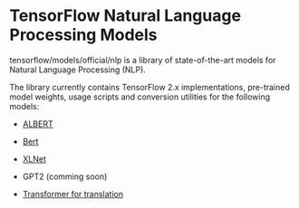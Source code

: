 # TensorFlow Natural Language Processing Models

tensorflow/models/official/nlp is a library of state-of-the-art models for
Natural Language Processing (NLP).

The library currently contains TensorFlow 2.x implementations, pre-trained
model weights, usage scripts and conversion utilities for the following models:

* [ALBERT](albert)

* [Bert](bert)

* [XLNet](xlnet)

* GPT2 (comming soon)

* [Transformer for translation](../transformer)
